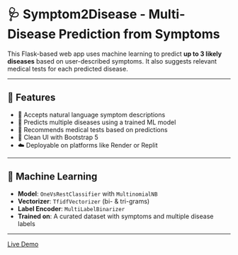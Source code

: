 # 🩺 Symptom2Disease - Multi-Disease Prediction from Symptoms

This Flask-based web app uses machine learning to predict **up to 3 likely diseases** based on user-described symptoms. It also suggests relevant medical tests for each predicted disease.

---

## 🚀 Features

- 📝 Accepts natural language symptom descriptions
- 🤖 Predicts multiple diseases using a trained ML model
- 🧪 Recommends medical tests based on predictions
- 🎨 Clean UI with Bootstrap 5
- ☁️ Deployable on platforms like Render or Replit

---

## 🧠 Machine Learning

- **Model**: `OneVsRestClassifier` with `MultinomialNB`
- **Vectorizer**: `TfidfVectorizer` (bi- & tri-grams)
- **Label Encoder**: `MultiLabelBinarizer`
- **Trained on**: A curated dataset with symptoms and multiple disease labels

---
[Live Demo](https://disease-prediction-qcwq.onrender.com)

